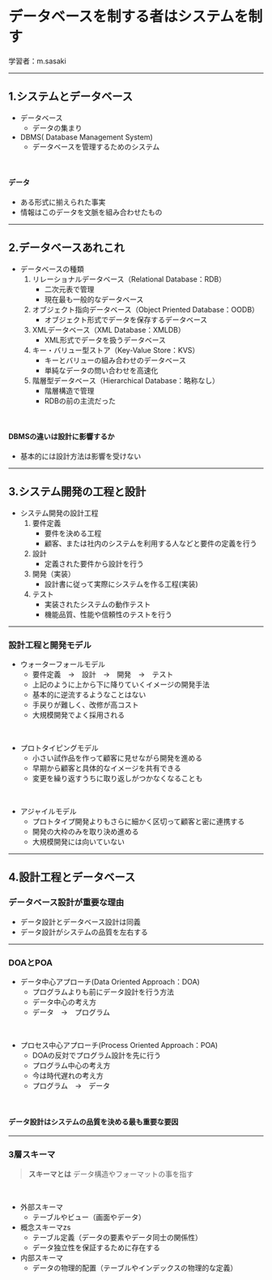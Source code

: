 # データベースを制する者はシステムを制す

学習者：m.sasaki

---

## 1.システムとデータベース
- データベース
  - データの集まり
- DBMS( Database Management System) 
  - データベースを管理するためのシステム

<br>

#### データ
- ある形式に揃えられた事実
- 情報はこのデータを文脈を組み合わせたもの　

---

## 2.データベースあれこれ
- データベースの種類
  1. リレーショナルデータベース（Relational Database：RDB）
     - 二次元表で管理
     - 現在最も一般的なデータベース 
  2. オブジェクト指向データベース（Object Priented Database：OODB）
     - オブジェクト形式でデータを保存するデータベース 
  3. XMLデータベース（XML Database：XMLDB）
     - XML形式でデータを扱うデータベース 
  4. キー・バリュー型ストア（Key-Value Store：KVS）
     - キーとバリューの組み合わせのデータベース
     - 単純なデータの問い合わせを高速化
  5. 階層型データベース（Hierarchical Database：略称なし）
     - 階層構造で管理
     - RDBの前の主流だった

<br>

#### DBMSの違いは設計に影響するか
- 基本的には設計方法は影響を受けない

---
## 3.システム開発の工程と設計
- システム開発の設計工程
  1. 要件定義
     - 要件を決める工程
     - 顧客、または社内のシステムを利用する人などと要件の定義を行う 
  2. 設計
     - 定義された要件から設計を行う
  3. 開発（実装）
     - 設計書に従って実際にシステムを作る工程(実装)
  4. テスト
     - 実装されたシステムの動作テスト
     - 機能品質、性能や信頼性のテストを行う

---
### 設計工程と開発モデル
- ウォーターフォールモデル
  - 要件定義　→　設計　→　開発　→　テスト
  - 上記のように上から下に降りていくイメージの開発手法
  - 基本的に逆流するようなことはない
  - 手戻りが難しく、改修が高コスト
  - 大規模開発でよく採用される

<br>

- プロトタイピングモデル
  - 小さい試作品を作って顧客に見せながら開発を進める
  - 早期から顧客と具体的なイメージを共有できる
  - 変更を繰り返すうちに取り返しがつかなくなることも

<br>

- アジャイルモデル
  - プロトタイプ開発よりもさらに細かく区切って顧客と密に連携する
  - 開発の大枠のみを取り決め進める
  - 大規模開発には向いていない

---

## 4.設計工程とデータベース

### データベース設計が重要な理由
- データ設計とデータベース設計は同義
- データ設計がシステムの品質を左右する

---

### DOAとPOA
- データ中心アプローチ(Data Oriented Approach：DOA)
  - プログラムよりも前にデータ設計を行う方法
  - データ中心の考え方
  - データ　→　プログラム

<br>

- プロセス中心アプローチ(Process Oriented Approach：POA)
  - DOAの反対でプログラム設計を先に行う
  - プログラム中心の考え方
  - 今は時代遅れの考え方
  - プログラム　→　データ

<br>

#### データ設計はシステムの品質を決める最も重要な要因

---

### 3層スキーマ
> **スキーマとは**
> データ構造やフォーマットの事を指す

<br>

- 外部スキーマ
  - テーブルやビュー（画面やデータ）
- 概念スキーマzs
  - テーブル定義（データの要素やデータ同士の関係性）
  - データ独立性を保証するために存在する
- 内部スキーマ
  - データの物理的配置（テーブルやインデックスの物理的な定義）



